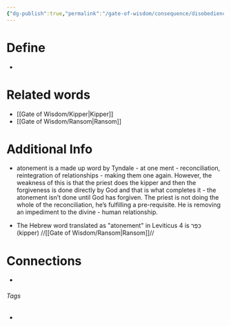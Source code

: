 ```yaml
---
{"dg-publish":true,"permalink":"/gate-of-wisdom/consequence/disobedience/atonement/","tags":["#GateWisdom","#ConsequenceDisobedience"]}
---
```


# Define
- 

# Related words
- [[Gate of Wisdom/Kipper\|Kipper]]
- [[Gate of Wisdom/Ransom\|Ransom]]

# Additional Info
- atonement is a made up word by Tyndale - at one ment - reconciliation, reintegration of relationships - making them one again. However, the weakness of this is that the priest does the kipper and then the forgiveness is done directly by God and that is what completes it - the atonement isn’t done until God has forgiven. The priest is not doing the whole of the reconciliation, he’s fulfilling a pre-requisite. He is removing an impediment to the divine - human relationship. 

- The Hebrew word translated as "atonement" in Leviticus 4 is כִּפֶּר (kipper) //[[Gate of Wisdom/Ransom\|Ransom]]//


# Connections


- 

###### Tags
- 